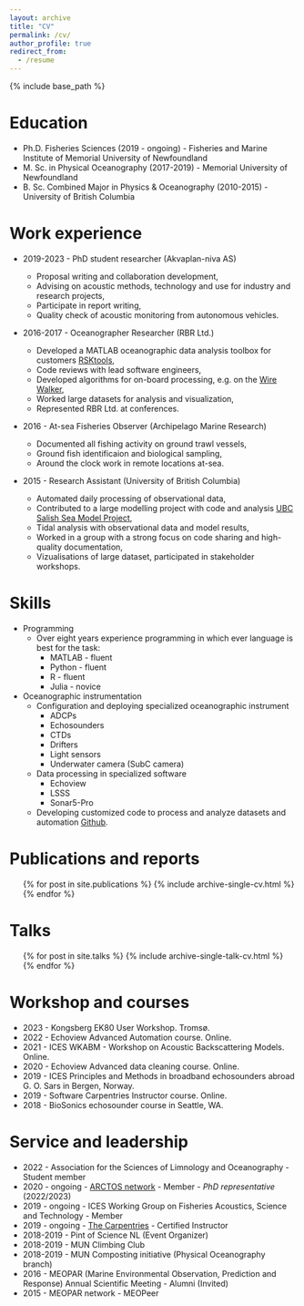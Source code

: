 ```yaml
---
layout: archive
title: "CV"
permalink: /cv/
author_profile: true
redirect_from:
  - /resume
---
```


{% include base_path %}

Education
======
* Ph.D. Fisheries Sciences (2019 - ongoing) - Fisheries and Marine Institute of Memorial University of Newfoundland
* M. Sc. in Physical Oceanography (2017-2019) - Memorial University of Newfoundland
* B. Sc. Combined Major in Physics & Oceanography (2010-2015) - University of British Columbia

Work experience
======
* 2019-2023 - PhD student researcher (Akvaplan-niva AS)
  * Proposal writing and collaboration development,
  * Advising on acoustic methods, technology and use for industry and research projects,
  * Participate in report writing,
  * Quality check of acoustic monitoring from autonomous vehicles. 
  
* 2016-2017 - Oceanographer Researcher (RBR Ltd.)
  * Developed a MATLAB oceanographic data analysis toolbox for customers [RSKtools](https://bitbucket.org/rbr/rsktools/src/master/),
  * Code reviews with lead software engineers,
  * Developed algorithms for on-board processing, e.g. on the [Wire Walker](https://www.delmarocean.com/wirewalker),
  * Worked large datasets for analysis and visualization,
  * Represented RBR Ltd. at conferences.

* 2016 - At-sea Fisheries Observer (Archipelago Marine Research)
  * Documented all fishing activity on ground trawl vessels,
  * Ground fish identificaion and biological sampling,
  * Around the clock work in remote locations at-sea.
  
* 2015 - Research Assistant (University of British Columbia)
  * Automated daily processing of observational data,
  * Contributed to a large modelling project with code and analysis [UBC Salish Sea Model Project](https://salishsea.eos.ubc.ca/),
  * Tidal analysis with observational data and model results,
  * Worked in a group with a strong focus on code sharing and high-quality documentation,
  * Vizualisations of large dataset, participated in stakeholder workshops.
  
Skills
======
* Programming
  * Over eight years experience programming in which ever language is best for the task:
      * MATLAB - fluent
      * Python - fluent
      * R - fluent
      * Julia - novice
* Oceanographic instrumentation
  * Configuration and deploying specialized oceanographic instrument
      * ADCPs
      * Echosounders
      * CTDs
      * Drifters
	  * Light sensors
	  * Underwater camera (SubC camera)
  * Data processing in specialized software
      * Echoview
      * LSSS
      * Sonar5-Pro
  * Developing customized code to process and analyze datasets and automation [Github](https://github.com/mbdunn).

Publications and reports
======
  <ul>{% for post in site.publications %}
    {% include archive-single-cv.html %}
  {% endfor %}</ul>
  
Talks
======
  <ul>{% for post in site.talks %}
    {% include archive-single-talk-cv.html %}
  {% endfor %}</ul>
  
  
Workshop and courses
========
* 2023 - Kongsberg EK80 User Workshop. Tromsø.
* 2022 - Echoview Advanced Automation course. Online.
* 2021 - ICES WKABM - Workshop on Acoustic Backscattering Models. Online.
* 2020 - Echoview Advanced data cleaning course. Online.
* 2019 - ICES Principles and Methods in broadband echosounders abroad G. O. Sars in Bergen, Norway.
* 2019 - Software Carpentries Instructor course. Online.
* 2018 - BioSonics echosounder course in Seattle, WA.


Service and leadership
======

* 2022 - Association for the Sciences of Limnology and Oceanography - Student member 
* 2020 - ongoing - [ARCTOS network](https://arctos.uit.no/) - Member - *PhD representative* (2022/2023)
* 2019 - ongoing - ICES Working Group on Fisheries Acoustics, Science and Technology - Member
* 2019 - ongoing - [The Carpentries](https://carpentries.org/) - Certified Instructor
* 2018-2019 - Pint of Science NL (Event Organizer) 
* 2018-2019 - MUN Climbing Club
* 2018-2019 - MUN Composting initiative (Physical Oceanography branch)
* 2016 - MEOPAR (Marine Environmental Observation, Prediction and Response) Annual Scientific Meeting - Alumni (Invited) 
* 2015 - MEOPAR network - MEOPeer